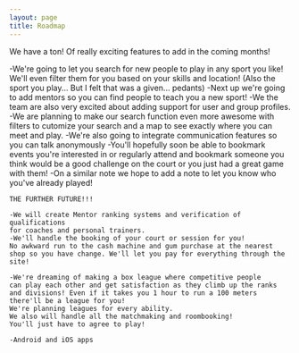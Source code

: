 ```yaml
---
layout: page
title: Roadmap
---
```


<p class="message">
	We have a ton! Of really exciting features to add in the coming months!
</p>

<p class="message">
	-We're going to let you search for new people to play in any sport you like!
	We'll even filter them for you based on your skills and location!
	(Also the sport you play... But I felt that was a given... pedants)
	-Next up we're going to add mentors so you can find people to teach you
	a new sport!
	-We the team are also very excited about adding support for user and group profiles.
	-We are planning to make our search function even more awesome
	with filters to cutomize your search and a map to see exactly where you can meet
	and play.
	-We're also going to integrate communication features so you can talk
	anonymously
	-You'll hopefully soon be able to bookmark events you're interested in or regularly
	attend and bookmark someone you think would be a good challenge on the court or
	you just had a great game with them!
	-On a similar note we hope to add a note to let you know who you've already played!
	
	THE FURTHER FUTURE!!!
	
	-We will create Mentor ranking systems and verification of qualifications
	for coaches and personal trainers.
	-We'll handle the booking of your court or session for you!
	No awkward run to the cash machine and gum purchase at the nearest
	shop so you have change. We'll let you pay for everything through the site!
	
	-We're dreaming of making a box league where competitive people
	can play each other and get satisfaction as they climb up the ranks
	and divisions! Even if it takes you 1 hour to run a 100 meters
	there'll be a league for you!
	We're planning leagues for every ability.
	We also will handle all the matchmaking and roombooking!
	You'll just have to agree to play!
	
	-Android and iOS apps
</p>
